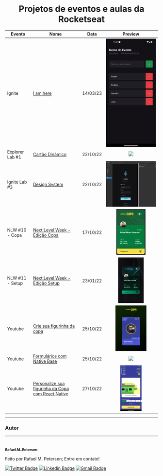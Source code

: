 <h1 align="center">  Projetos de eventos e aulas da Rocketseat  </h1>

<table>
    <thead>
        <tr>
            <th>Evento</th>
            <th>Nome</th>
            <th>Data</th>
            <th>Preview</th>
        </tr>
    </thead>
    <tbody>        
         <tr>
            <td>Ignite</td>
            <td><a href="./ignite/iamhere">I am here</a></td>
            <td>14/03/23</td>
            <td align="center" height="150px"><img src="./ignite/iamhere/.github/preview.png"/></td>
        </tr>
        <tr>
            <td>Explorer Lab #1</td>
            <td><a href="./labs/explorer-lab-01">Cartão Dinâmico</a></td>
            <td>22/10/22</td>
            <td align="center"><img height="150px" src="./labs/explorer-lab-01/.github/preview.png"/></td>            
        </tr>
        <tr>
            <td>Ignite Lab #3</td>
            <td><a href="./labs/ignite-lab-design-system">Design System</a></td>
            <td>22/10/22</td>
            <td align="center"><img height="150px" src="./labs/ignite-lab-design-system/.github/preview.png"/></td>            
        </tr>
        <tr>
            <td>NLW #10 - Copa</td>
            <td><a href="./nlw/nlw-copa">Next Level Week - Edição Copa</a></td>
            <td>17/10/22</td>
            <td align="center"><img height="150px" src="./nlw/nlw-copa/.github/preview.png"/></td>
        </tr>
        <tr>
            <td>NLW #11 - Setup</td>
            <td><a href="./nlw/nlwSetup">Next Level Week - Edição Setup</a></td>
            <td>23/01/22</td>
            <td align="center"><img height="150px" src="./nlw/nlwSetup/.github/preview.jpg"/></td>
        </tr>
        <tr>
            <td>Youtube</td>
            <td><a href="./youtube/copa-card">Crie sua figurinha da copa </a></td>
            <td>25/10/22</td>
            <td align="center"><img height="150px" src="./youtube/copa-card/.github/preview.png"/></td>
        </tr>
        <tr>
            <td>Youtube</td>
            <td><a href="./youtube/formulariosNativebase">Formulários com Native Base </a></td>
            <td>25/10/22</td>
            <td align="center"><img height="150px" src="./youtube/formulariosNativebase/.github/preview.png"/></td>
        </tr>
        <tr>
            <td>Youtube</td>
            <td><a href="./youtube/mysticker">Personalize sua figurinha da Copa com React Native </a></td>
            <td>27/10/22</td>
            <td align="center"><img height="150px" src="./youtube/mysticker/.github/preview.png"/></td>
        </tr>
    </tbody>
</table>

---

### Autor

---

<a href="https://www.linkedin.com/in/rafael-petersen-ab827a14a/">
 <img style="border-radius: 50%;" src="https://github.com/rmpetersen86.png?size=100" width="100px; rounded" alt=""/>
 <br />
 <sub><b>Rafael M. Petersen</b></sub></a> <!-- <a href="https://www.linkedin.com/in/rafael-petersen-ab827a14a/" title="RMPetersen"></a> -->

Feito por Rafael M. Petersen; Entre em contato!

[![Twitter Badge](https://img.shields.io/badge/-@rafaelpetersen1-1ca0f1?style=flat-square&labelColor=1ca0f1&logo=twitter&logoColor=white&link=https://twitter.com/rafaelpetersen1)](https://twitter.com/rafaelpetersen1) [![Linkedin Badge](https://img.shields.io/badge/-Rafael-blue?style=flat-square&logo=Linkedin&logoColor=white&link=www.linkedin.com/in/rafael-petersen-ab827a14a)](www.linkedin.com/in/rafael-petersen-ab827a14a)
[![Gmail Badge](https://img.shields.io/badge/-rafael.petersen86@gmail.com-c14438?style=flat-square&logo=Gmail&logoColor=white&link=mailto:rafael.petersen86@gmail.com)](mailto:rafael.petersen86@gmail.com)

